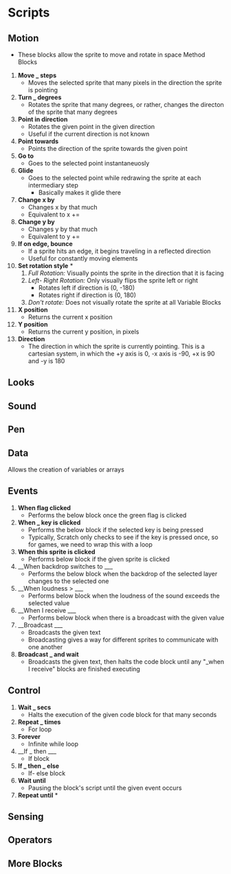 # Scripts

## Motion
* These blocks allow the sprite to move and rotate in space
Method Blocks
1. __Move _ steps__
	* Moves the selected sprite that many pixels in the direction the sprite is pointing
2. __Turn _ degrees__
	* Rotates the sprite that many degrees, or rather, changes the directon of the sprite that many degrees
3. __Point in direction__
	* Rotates the given point in the given direction
	* Useful if the current direction is not known
4. __Point towards__
	* Points the direction of the sprite towards the given point 
5. __Go to__
	* Goes to the selected point instantaneuosly 
6. __Glide__
	* Goes to the selected point while redrawing the sprite at each intermediary step
		* Basically makes it glide there
7. __Change x by__
	* Changes x by that much
	* Equivalent to x +=
8. __Change y by__
	* Changes y by that much
	* Equivalent to y += 
9. __If on edge, bounce__
	* If a sprite hits an edge, it begins traveling in a reflected direction
	* Useful for constantly moving elements
10. __Set rotation style__
	* 
	1. _Full Rotation:_ Visually points the sprite in the direction that it is facing
	2. _Left- Right Rotation:_ Only visually flips the sprite left or right
		* Rotates left if direction is (0, -180)
		* Rotates right if direction is (0, 180)
	3. _Don't rotate:_ Does not visually rotate the sprite at all
Variable Blocks
1. __X position__
	* Returns the current x position
2. __Y position__
	* Returns the current y position, in pixels
3. __Direction__
	* The direction in which the sprite is currently pointing. This is a cartesian system, in which the +y axis is 0, -x axis is -90, +x is 90 and -y is 180

## Looks


## Sound


## Pen


## Data
Allows the creation of variables or arrays

## Events
1. __When flag clicked__
	* Performs the below block once the green flag is clicked
2. __When _ key is clicked__
	* Performs the below block if the selected key is being pressed
	* Typically, Scratch only checks to see if the key is pressed once, so for games, we need to wrap this with a loop
3. __When this sprite is clicked__
	* Performs below block if the given sprite is clicked
4. __When backdrop switches to ___
	* Performs the below block when the backdrop of the selected layer changes to the selected one
5. __When loudness > ___
	* Performs below block when the loudness of the sound exceeds the selected value
6. __When I receive ___
	* Performs below block when there is a broadcast with the given value
7. __Broadcast ___
	* Broadcasts the given text
	* Broadcasting gives a way for different sprites to communicate with one another
8. __Broadcast _ and wait__
	* Broadcasts the given text, then halts the code block until any "_when I receive" blocks are finished executing

## Control
1. __Wait _ secs__
	* Halts the execution of the given code block for that many seconds
2. __Repeat _ times__
	* For loop
3. __Forever__
	* Infinite while loop
4. __If _ then ___
	* If block
5. __If _ then _ else__
	* If- else block
6. __Wait until__
	* Pausing the block's script until the given event occurs
7. __Repeat until__
	* 

## Sensing

## Operators

## More Blocks